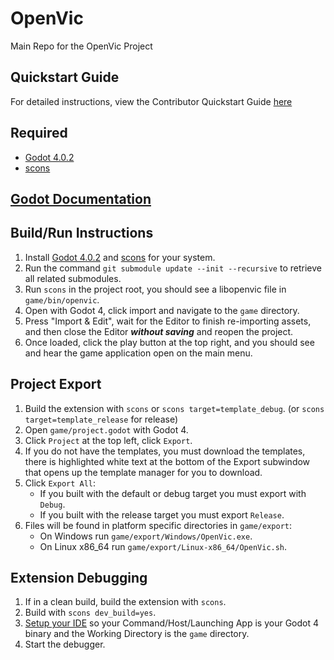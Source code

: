 # OpenVic
Main Repo for the OpenVic Project

## Quickstart Guide
For detailed instructions, view the Contributor Quickstart Guide [here](docs/contribution-quickstart-guide.md)

## Required
* [Godot 4.0.2](https://github.com/godotengine/godot/releases/tag/4.0.2-stable)
* [scons](https://scons.org/)

## [Godot Documentation](https://docs.godotengine.org/en/latest/)

## Build/Run Instructions
1. Install [Godot 4.0.2](https://github.com/godotengine/godot/releases/tag/4.0.2-stable) and [scons](https://scons.org/) for your system.
2. Run the command `git submodule update --init --recursive` to retrieve all related submodules.
3. Run `scons` in the project root, you should see a libopenvic file in `game/bin/openvic`.
4. Open with Godot 4, click import and navigate to the `game` directory.
5. Press "Import & Edit", wait for the Editor to finish re-importing assets, and then close the Editor ***without saving*** and reopen the project.
6. Once loaded, click the play button at the top right, and you should see and hear the game application open on the main menu.

## Project Export
1. Build the extension with `scons` or `scons target=template_debug`. (or `scons target=template_release` for release)
2. Open `game/project.godot` with Godot 4.
3. Click `Project` at the top left, click `Export`.
4. If you do not have the templates, you must download the templates, there is highlighted white text at the bottom of the Export subwindow that opens up the template manager for you to download.
5. Click `Export All`:
    * If you built with the default or debug target you must export with `Debug`.
    * If you built with the release target you must export `Release`.
6. Files will be found in platform specific directories in `game/export`:
    * On Windows run `game/export/Windows/OpenVic.exe`.
    * On Linux x86_64 run `game/export/Linux-x86_64/OpenVic.sh`.

## Extension Debugging
1. If in a clean build, build the extension with `scons`.
2. Build with `scons dev_build=yes`.
3. [Setup your IDE](https://godotengine.org/qa/108346/how-can-i-debug-runtime-errors-of-native-library-in-godot) so your Command/Host/Launching App is your Godot 4 binary and the Working Directory is the `game` directory.
4. Start the debugger.
